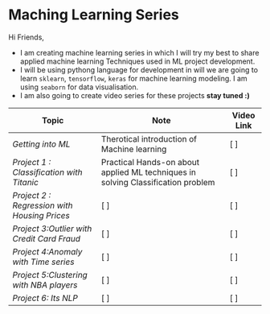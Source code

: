 # Maching Learning Series

Hi Friends,

* I am creating machine learning series in which I will try my best to share applied machine learning Techniques used in ML project development. 
* I will be using pythong language for development in will we are going to learn `sklearn`, `tensorflow`, `keras` for machine learning modeling. I am using `seaborn` for data visualisation.
* I am also going to create video series for these projects **stay tuned :)**

|Topic|Note|Video Link|
| ------ | ------ | ------ |
| *Getting into ML* | Therotical introduction of Machine learning| [ ] |
| *Project 1 : Classification with Titanic* | Practical Hands-on about applied ML techniques in solving Classification problem | [ ] |
|*Project 2 : Regression with Housing Prices*| [ ] | [ ]|
|*Project 3:Outlier with Credit Card Fraud*|[ ]| [ ]|
|*Project 4:Anomaly with Time series*|[ ]| [ ]|
|*Project 5:Clustering with NBA players*|[ ]| [ ]|
|*Project 6: Its NLP*|[ ]| [ ]|


